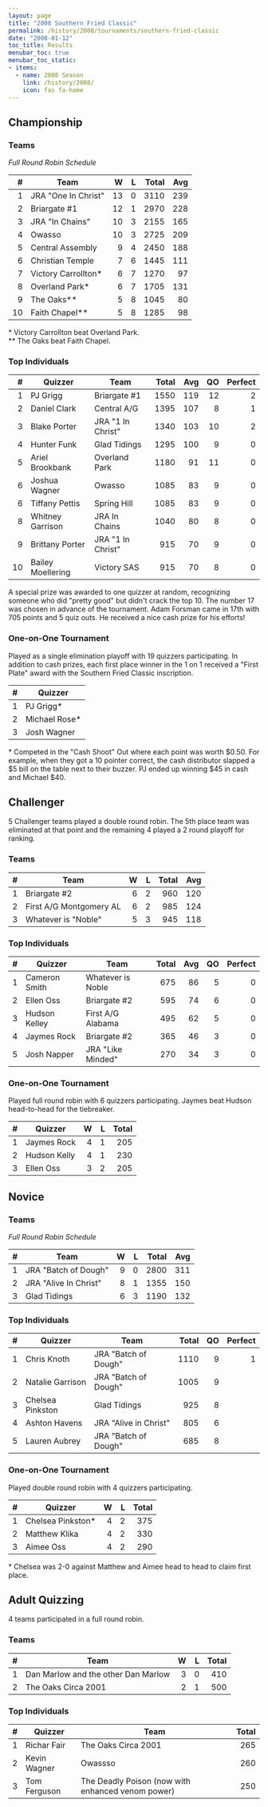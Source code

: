 ```yaml
---
layout: page
title: "2008 Southern Fried Classic"
permalink: /history/2008/tournaments/southern-fried-classic
date: "2008-01-12"
toc_title: Results
menubar_toc: true
menubar_toc_static:
- items:
  - name: 2008 Season
    link: /history/2008/
    icon: fas fa-home
---
```


## Championship

### Teams

*Full Round Robin Schedule*

|    # | Team                |    W |    L | Total |  Avg |
| ---: | ------------------- | ---: | ---: | ----: | ---: |
|    1 | JRA "One In Christ" |   13 |    0 |  3110 |  239 |
|    2 | Briargate #1        |   12 |    1 |  2970 |  228 |
|    3 | JRA "In Chains"     |   10 |    3 |  2155 |  165 |
|    4 | Owasso              |   10 |    3 |  2725 |  209 |
|    5 | Central Assembly    |    9 |    4 |  2450 |  188 |
|    6 | Christian Temple    |    7 |    6 |  1445 |  111 |
|    7 | Victory Carrollton* |    6 |    7 |  1270 |   97 |
|    8 | Overland Park*      |    6 |    7 |  1705 |  131 |
|    9 | The Oaks**          |    5 |    8 |  1045 |   80 |
|   10 | Faith Chapel**      |    5 |    8 |  1285 |   98 |

\* Victory Carrollton beat Overland Park.\
\*\* The Oaks beat Faith Chapel.

### Top Individuals

|    # | Quizzer           | Team              | Total |  Avg |   QO | Perfect |
| ---: | ----------------- | ----------------- | ----: | ---: | ---: | ------: |
|    1 | PJ Grigg          | Briargate #1      |  1550 |  119 |   12 |       2 |
|    2 | Daniel Clark      | Central A/G       |  1395 |  107 |    8 |       1 |
|    3 | Blake Porter      | JRA "1 In Christ" |  1340 |  103 |   10 |       2 |
|    4 | Hunter Funk       | Glad Tidings      |  1295 |  100 |    9 |       0 |
|    5 | Ariel Brookbank   | Overland Park     |  1180 |   91 |   11 |       0 |
|    6 | Joshua Wagner     | Owasso            |  1085 |   83 |    9 |       0 |
|    6 | Tiffany Pettis    | Spring Hill       |  1085 |   83 |    9 |       0 |
|    8 | Whitney Garrison  | JRA In Chains     |  1040 |   80 |    8 |       0 |
|    9 | Brittany Porter   | JRA "1 In Christ" |   915 |   70 |    9 |       0 |
|   10 | Bailey Moellering | Victory SAS       |   915 |   70 |    8 |       0 |

A special prize was awarded to one quizzer at random, recognizing someone who did "pretty good" but didn't crack the top 10. The number 17 was chosen
in advance of the tournament. Adam Forsman came in 17th with 705 points and 5 quiz outs. He received a nice cash prize for his efforts!

### One-on-One Tournament

Played as a single elimination playoff with 19 quizzers participating. In addition to cash prizes, each first place winner in the 1 on 1 received a "First Plate"
award with the Southern Fried Classic inscription.

|    # | Quizzer       |
| ---: | ------------- |
|    1 | PJ Grigg*     |
|    2 | Michael Rose* |
|    3 | Josh Wagner   |

\* Competed in the "Cash Shoot" Out where each point was worth $0.50. For example, when they got a 10 pointer correct, the cash distributor slapped a $5 bill on the
table next to their buzzer. PJ ended up winning $45 in cash and Michael $40.

## Challenger

5 Challenger teams played a double round robin. The 5th place team was eliminated at that point and the remaining 4 played a 2 round playoff for ranking.

### Teams

|    # | Team                    |    W |    L | Total |  Avg |
| ---: | ----------------------- | ---: | ---: | ----: | ---: |
|    1 | Briargate #2            |    6 |    2 |   960 |  120 |
|    2 | First A/G Montgomery AL |    6 |    2 |   985 |  124 |
|    3 | Whatever is "Noble"     |    5 |    3 |   945 |  118 |

### Top Individuals

|    # | Quizzer       | Team              | Total |  Avg |   QO | Perfect |
| ---: | ------------- | ----------------- | ----: | ---: | ---: | ------: |
|    1 | Cameron Smith | Whatever is Noble |   675 |   86 |    5 |       0 |
|    2 | Ellen Oss     | Briargate #2      |   595 |   74 |    6 |       0 |
|    3 | Hudson Kelley | First A/G Alabama |   495 |   62 |    5 |       0 |
|    4 | Jaymes Rock   | Briargate #2      |   365 |   46 |    3 |       0 |
|    5 | Josh Napper   | JRA "Like Minded" |   270 |   34 |    3 |       0 |

### One-on-One Tournament

Played full round robin with 6 quizzers participating. Jaymes beat Hudson head-to-head for the tiebreaker.

|    # | Quizzer      |    W |    L | Total |
| ---: | ------------ | ---: | ---: | ----: |
|    1 | Jaymes Rock  |    4 |    1 |   205 |
|    2 | Hudson Kelly |    4 |    1 |   230 |
|    3 | Ellen Oss    |    3 |    2 |   205 |

## Novice

### Teams

*Full Round Robin Schedule*

|    # | Team                  |    W |    L | Total |  Avg |
| ---: | --------------------- | ---: | ---: | ----: | ---: |
|    1 | JRA "Batch of Dough"  |    9 |    0 |  2800 |  311 |
|    2 | JRA "Alive In Christ" |    8 |    1 |  1355 |  150 |
|    3 | Glad Tidings          |    6 |    3 |  1190 |  132 |

### Top Individuals

|    # | Quizzer          | Team                  | Total |   QO | Perfect |
| ---: | ---------------- | --------------------- | ----: | ---: | ------: |
|    1 | Chris Knoth      | JRA "Batch of Dough"  |  1110 |    9 |       1 |
|    2 | Natalie Garrison | JRA "Batch of Dough"  |  1005 |    9 |         |
|    3 | Chelsea Pinkston | Glad Tidings          |   925 |    8 |         |
|    4 | Ashton Havens    | JRA "Alive in Christ" |   805 |    6 |         |
|    5 | Lauren Aubrey    | JRA "Batch of Dough"  |   685 |    8 |         |

### One-on-One Tournament

Played double round robin with 4 quizzers participating.

|    # | Quizzer           |    W |    L | Total |
| ---: | ----------------- | ---: | ---: | ----: |
|    1 | Chelsea Pinkston* |    4 |    2 |   375 |
|    2 | Matthew Klika     |    4 |    2 |   330 |
|    3 | Aimee Oss         |    4 |    2 |   290 |

\* Chelsea was 2-0 against Matthew and Aimee head to head to claim first place.

## Adult Quizzing

4 teams participated in a full round robin.

### Teams

|    # | Team                                |    W |    L | Total |
| ---: | ----------------------------------- | ---: | ---: | ----: |
|    1 | Dan Marlow and the other Dan Marlow |    3 |    0 |   410 |
|    2 | The Oaks Circa 2001                 |    2 |    1 |   500 |

### Top Individuals

|    # | Quizzer      | Team                                              | Total |
| ---: | ------------ | ------------------------------------------------- | ----: |
|    1 | Richar Fair  | The Oaks Circa 2001                               |   265 |
|    2 | Kevin Wagner | Owassso                                           |   260 |
|    3 | Tom Ferguson | The Deadly Poison (now with enhanced venom power) |   250 |

